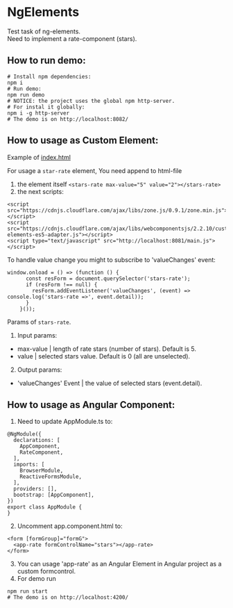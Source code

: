 # NgElements

Test task of ng-elements.  
Need to implement a rate-component (stars).

## How to run demo:
```
# Install npm dependencies:
npm i
# Run demo:
npm run demo
# NOTICE: the project uses the global npm http-server.
# For instal it globally:
npm i -g http-server
# The demo is on http://localhost:8082/
```

## How to usage as Custom Element:
Example of [index.html](./some-app/index.html)

For usage a `star-rate` element, You need append to html-file
1. the element itself
`<stars-rate max-value="5" value="2"></stars-rate>`
2. the next scripts:
```
<script src="https://cdnjs.cloudflare.com/ajax/libs/zone.js/0.9.1/zone.min.js"></script>
<script src="https://cdnjs.cloudflare.com/ajax/libs/webcomponentsjs/2.2.10/custom-elements-es5-adapter.js"></script>
<script type="text/javascript" src="http://localhost:8081/main.js"></script>
```
To handle value change you might to subscribe to 'valueChanges' event:
```
window.onload = () => (function () {
      const resForm = document.querySelector('stars-rate');
      if (resForm !== null) {
        resForm.addEventListener('valueChanges', (event) => console.log('stars-rate =>', event.detail));
      }
    }());
```


Params of `stars-rate`.  
1. Input params:
 * max-value | length of rate stars (number of stars). Default is 5.
 * value | selected stars value. Default is 0 (all are unselected).
2. Output params:
 * 'valueChanges' Event | the value of selected stars (event.detail).


##
## How to usage as Angular Component:
1. Need to update AppModule.ts to:
```
@NgModule({
  declarations: [
    AppComponent,
    RateComponent,
  ],
  imports: [
    BrowserModule,
    ReactiveFormsModule,
  ],
  providers: [],
  bootstrap: [AppComponent],
})
export class AppModule {
}
``` 
2. Uncomment app.component.html to:
```
<form [formGroup]="formG">
  <app-rate formControlName="stars"></app-rate>
</form>
```
3. You can usage 'app-rate' as an Angular Element in Angular project as a custom formcontrol.
4. For demo run
```
npm run start
# The demo is on http://localhost:4200/
```
